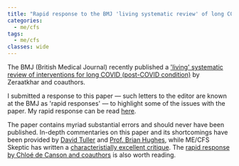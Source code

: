 ```yaml
---
title: "Rapid response to the BMJ 'living systematic review' of long COVID interventions"
categories:
  - me/cfs
tags:
  - me/cfs
classes: wide
---
```


The BMJ (British Medical Journal) recently published a ['living' systematic review of interventions for long COVID (post-COVID condition)](https://www.bmj.com/content/387/bmj-2024-081318) by Zeraatkhar and coauthors.

I submitted a response to this paper — such letters to the editor are known at the BMJ as 'rapid responses' — to highlight some of the issues with the paper. My rapid response can be read [here](https://www.bmj.com/content/387/bmj-2024-081318/rr-1).

The paper contains myriad substantial errors and should never have been published. In-depth commentaries on this paper and its shortcomings have been provided by [David Tuller](https://virology.ws/2024/12/03/trial-by-error-yet-again-bmj-recommends-cbt-and-exercise-for-long-covid/) and [Prof. Brian Hughes](https://thesciencebit.net/2024/11/28/that-bmj-review-of-long-covid-therapies-does-not-show-what-it-says-it-does/), while ME/CFS Skeptic has written a [characteristially excellent critique](https://mecfsskeptic.com/the-bmj-review-on-long-covid-interventions/). The [rapid response by Chloé de Canson and coauthors](https://www.bmj.com/content/387/bmj-2024-081318/rr-2) is also worth reading.









 